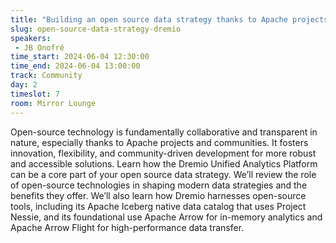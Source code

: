 ```yaml
---
title: "Building an open source data strategy thanks to Apache projects with Dremio"
slug: open-source-data-strategy-dremio
speakers:
 - JB Onofré
time_start: 2024-06-04 12:30:00
time_end: 2024-06-04 13:00:00
track: Community
day: 2
timeslot: 7
room: Mirror Lounge
---
```


Open-source technology is fundamentally collaborative and transparent in nature, especially thanks to Apache projects and communities. It fosters innovation, flexibility, and community-driven development for more robust and accessible solutions. Learn how the Dremio Unified Analytics Platform can be a core part of your open source data strategy. We’ll review the role of open-source technologies in shaping modern data strategies and the benefits they offer. We’ll also learn how Dremio harnesses open-source tools, including its Apache Iceberg native data catalog that uses Project Nessie, and its foundational use Apache Arrow for in-memory analytics and Apache Arrow Flight for high-performance data transfer.